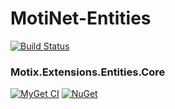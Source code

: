 # MotiNet-Entities

[![Build Status](https://ci.appveyor.com/api/projects/status/github/motix/MotiNet-Entities?branch=master&svg=true)](https://ci.appveyor.com/project/mnguyen284/motinet-entities)

### Motix.Extensions.Entities.Core

[![MyGet CI](https://img.shields.io/myget/motix-ci/v/Motix.Extensions.Entities.Core.svg)](https://www.myget.org/feed/motix-ci/package/nuget/Motix.Extensions.Entities.Core) [![NuGet](https://img.shields.io/nuget/v/Motix.Extensions.Entities.Core.svg)](https://www.nuget.org/packages/Motix.Extensions.Entities.Core)
